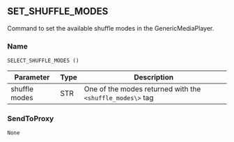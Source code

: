 ## SET\_SHUFFLE\_MODES

Command to set the available shuffle modes in the GenericMediaPlayer. 


### Name

`SELECT_SHUFFLE_MODES ()`


| Parameter     | Type | Description                                               |
| ------------- | ---- | --------------------------------------------------------- |
| shuffle modes | STR  | One of the modes returned with the `<shuffle_modes\>` tag |


### SendToProxy

`None`